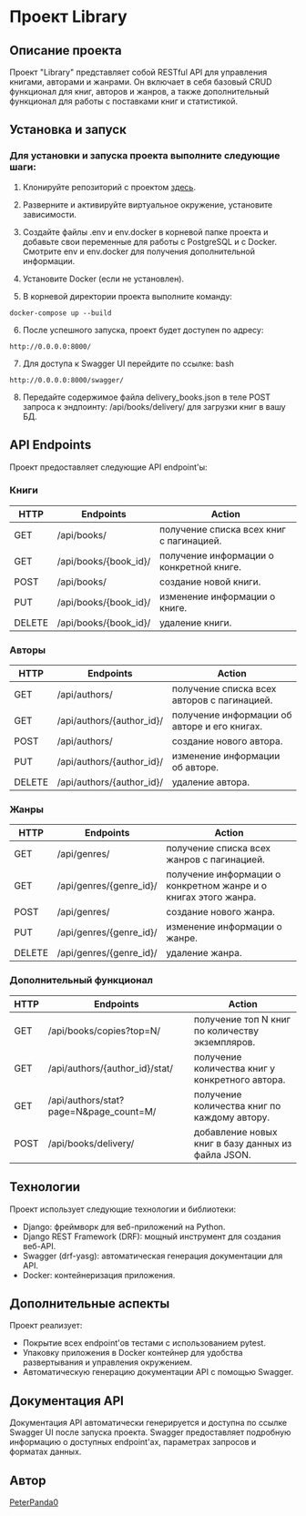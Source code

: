 # Проект Library

## Описание проекта
Проект "Library" представляет собой RESTful API для управления книгами, авторами и жанрами. Он включает в себя базовый CRUD функционал для книг, авторов и жанров, а также дополнительный функционал для работы с поставками книг и статистикой.

## Установка и запуск
### Для установки и запуска проекта выполните следующие шаги:
1. Клонируйте репозиторий с проектом [здесь](https://github.com/PeterPanda0/Library_REST_API.git).

2. Разверните и активируйте виртуальное окружение, установите зависимости.

3. Создайте файлы .env и env.docker в корневой папке проекта и добавьте свои переменные для работы с PostgreSQL и с Docker. Смотрите env и env.docker для получения дополнительной информации.

4. Установите Docker (если не установлен).

5. В корневой директории проекта выполните команду:
```
docker-compose up --build
```

6. После успешного запуска, проект будет доступен по адресу:

```
http://0.0.0.0:8000/
```

7. Для доступа к Swagger UI перейдите по ссылке:
bash
```
http://0.0.0.0:8000/swagger/
```

8. Передайте содержимое файла delivery_books.json в теле POST запроса к эндпоинту:
/api/books/delivery/ для загрузки книг в вашу БД.


## API Endpoints
Проект предоставляет следующие API endpoint'ы:

### Книги
| HTTP | Endpoints | Action |
| --- | --- | --- |
| GET | /api/books/ | получение списка всех книг с пагинацией.
| GET | /api/books/{book_id}/ | получение информации о конкретной книге.
| POST | /api/books/ | создание новой книги.
| PUT | /api/books/{book_id}/ | изменение информации о книге.
| DELETE | /api/books/{book_id}/ | удаление книги.

### Авторы
| HTTP | Endpoints | Action |
| --- | --- | --- |
| GET | /api/authors/ | получение списка всех авторов с пагинацией.
| GET | /api/authors/{author_id}/ | получение информации об авторе и его книгах.
| POST | /api/authors/ | создание нового автора.
| PUT | /api/authors/{author_id}/ | изменение информации об авторе.
| DELETE | /api/authors/{author_id}/ | удаление автора.

### Жанры
| HTTP | Endpoints | Action |
| --- | --- | --- |
| GET | /api/genres/ | получение списка всех жанров с пагинацией.
| GET | /api/genres/{genre_id}/ | получение информации о конкретном жанре и о книгах этого жанра.
| POST | /api/genres/ | создание нового жанра.
| PUT | /api/genres/{genre_id}/ | изменение информации о жанре.
| DELETE | /api/genres/{genre_id}/ | удаление жанра.

### Дополнительный функционал
| HTTP | Endpoints | Action |
| --- | --- | --- |
| GET | /api/books/copies?top=N/ | получение топ N книг по количеству экземпляров.
| GET | /api/authors/{author_id}/stat/ | получение количества книг у конкретного автора.
| GET | /api/authors/stat?page=N&page_count=M/ | получение количества книг по каждому автору.
| POST | /api/books/delivery/ | добавление новых книг в базу данных из файла JSON.


## Технологии
Проект использует следующие технологии и библиотеки:

- Django: фреймворк для веб-приложений на Python.
- Django REST Framework (DRF): мощный инструмент для создания веб-API.
- Swagger (drf-yasg): автоматическая генерация документации для API.
- Docker: контейнеризация приложения.


## Дополнительные аспекты
Проект реализует:

- Покрытие всех endpoint'ов тестами с использованием pytest.
- Упаковку приложения в Docker контейнер для удобства развертывания и управления окружением.
- Автоматическую генерацию документации API с помощью Swagger.


## Документация API
Документация API автоматически генерируется и доступна по ссылке Swagger UI после запуска проекта. Swagger предоставляет подробную информацию о доступных endpoint'ах, параметрах запросов и форматах данных.


## Автор
[PeterPanda0](https://github.com/PeterPanda0)
